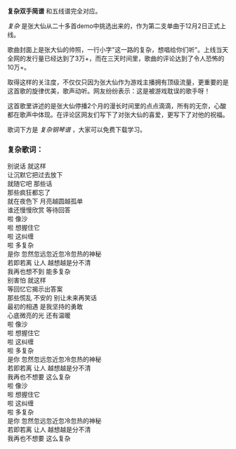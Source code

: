 

**复杂双手简谱** 和五线谱完全对应。

_复杂_ 是张大仙从二十多首demo中挑选出来的，作为第二支单曲于12月2日正式上线。

歌曲封面上是张大仙的帅照，一行小字"这一路的复杂，想唱给你们听"。上线当天全网的发行量已经达到了3万+，而在三天时间里，歌曲的评论达到了令人恐怖的10万+。

取得这样的关注度，不仅仅只因为张大仙作为游戏主播拥有顶级流量，更重要的是这首歌的旋律优美，歌声动听。网友纷纷表示：这是被游戏耽误的歌手呀！

这首歌里讲述的是张大仙停播2个月的漫长时间里的点点滴滴，所有的无奈，心酸都在歌声中体现。在评论区网友们写下了对张大仙的喜爱，更写下了对他的祝福。

歌词下方是 _复杂钢琴谱_ ，大家可以免费下载学习。

### 复杂歌词：

别说话 就这样  
让沉默它把过去放下  
就随它吧 那些话  
那些疯狂都忘了  
就在夜色下 月亮越圆越孤单  
谁还慢慢欣赏 等待回答  
啦 像沙  
啦 想握住它  
啦 这纠缠  
啦 多复杂  
是你 忽然忽远忽近忽冷忽热的神秘  
若即若离 让人 越想越是分不清  
我再也想不到 能多复杂  
别害怕 就这样  
等回忆它揭示出答案  
那些慌乱 不安的 别让未来再笑话  
最初的相遇 是我坚持的勇敢  
心底微亮的光 还有温暖  
啦 像沙  
啦 想握住它  
啦 这纠缠  
啦 多复杂  
是你 忽然忽远忽近忽冷忽热的神秘  
若即若离 让人 越想越是分不清  
我再也不想要 这么复杂  
啦 像沙  
啦 想握住它  
啦 这纠缠  
啦 多复杂  
是你 忽然忽远忽近忽冷忽热的神秘  
若即若离 让人 越想越是分不清  
我再也不想要 这么复杂

